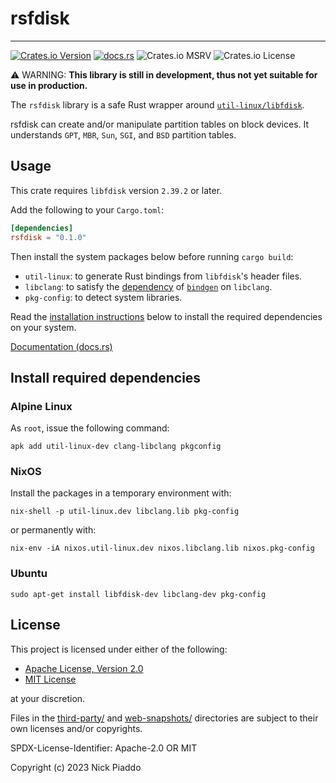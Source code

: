 # rsfdisk

----

[![Crates.io Version](https://img.shields.io/crates/v/rsfdisk?labelColor=%23222222&color=%23fdb42f)][1]
[![docs.rs](https://img.shields.io/docsrs/rsfdisk?labelColor=%23222222&color=%2322a884)][2]
![Crates.io MSRV](https://img.shields.io/crates/msrv/rsfdisk?labelColor=%23222222&color=%239c179e)
![Crates.io License](https://img.shields.io/crates/l/rsfdisk?labelColor=%23222222&color=%230d0887)

⚠️ WARNING: **This library is still in development, thus not yet suitable for
use in production.**

The `rsfdisk` library is a safe Rust wrapper around [`util-linux/libfdisk`][3].

rsfdisk can create and/or manipulate partition tables on block devices. It
understands `GPT`, `MBR`, `Sun`, `SGI`, and `BSD` partition tables.

## Usage

This crate requires `libfdisk` version `2.39.2` or later.

Add the following to your `Cargo.toml`:

```toml
[dependencies]
rsfdisk = "0.1.0"
```

Then install the system packages below before running `cargo build`:

- `util-linux`: to generate Rust bindings from `libfdisk`'s header files.
- `libclang`: to satisfy the [dependency][4] of [`bindgen`][5] on `libclang`.
- `pkg-config`: to detect system libraries.

Read the [installation instructions](#install-required-dependencies) below to
install the required dependencies on your system.

[Documentation (docs.rs)][2]

## Install required dependencies

### Alpine Linux

As `root`, issue the following command:

```console
apk add util-linux-dev clang-libclang pkgconfig
```

### NixOS

Install the packages in a temporary environment with:

```console
nix-shell -p util-linux.dev libclang.lib pkg-config
```

or permanently with:

```console
nix-env -iA nixos.util-linux.dev nixos.libclang.lib nixos.pkg-config
```

### Ubuntu

```console
sudo apt-get install libfdisk-dev libclang-dev pkg-config
```

## License

This project is licensed under either of the following:

- [Apache License, Version 2.0][6]
- [MIT License][7]

at your discretion.

Files in the [third-party/][8] and [web-snapshots/][9] directories are subject
to their own licenses and/or copyrights.

SPDX-License-Identifier: Apache-2.0 OR MIT

Copyright (c) 2023 Nick Piaddo

[1]: https://crates.io/crates/rsfdisk
[2]: https://docs.rs/rsfdisk
[3]: https://github.com/util-linux/util-linux/tree/master
[4]: https://rust-lang.github.io/rust-bindgen/requirements.html#clang
[5]: https://crates.io/crates/bindgen
[6]: https://www.apache.org/licenses/LICENSE-2.0
[7]: https://opensource.org/licenses/MIT
[8]: ./third-party/
[9]: ./web-snapshots/
